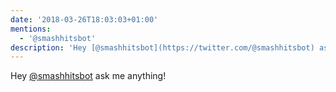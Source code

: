 ```yaml
---
date: '2018-03-26T18:03:03+01:00'
mentions:
  - '@smashhitsbot'
description: 'Hey [@smashhitsbot](https://twitter.com/@smashhitsbot) ask me anything!'
---
```

Hey [@smashhitsbot](https://twitter.com/@smashhitsbot) ask me anything!
